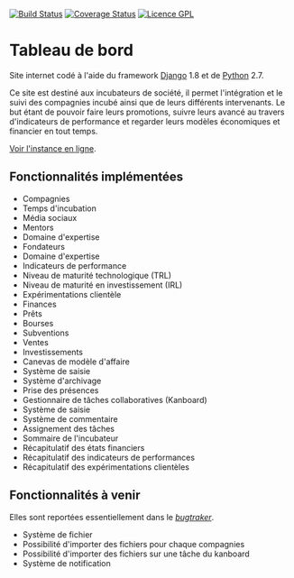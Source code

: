 [![Build Status](https://travis-ci.org/MaisonLogicielLibre/TableauDeBord.svg?branch=dev)](https://travis-ci.org/MaisonLogicielLibre/TableauDeBord)
[![Coverage Status](https://coveralls.io/repos/MaisonLogicielLibre/TableauDeBord/badge.svg?branch=dev&service=github)](https://coveralls.io/github/MaisonLogicielLibre/TableauDeBord?branch=dev)
[![Licence GPL](http://img.shields.io/badge/license-GPL-green.svg)](http://www.gnu.org/licenses/quick-guide-gplv3.fr.html)

# Tableau de bord

Site internet codé à l'aide du framework [Django](https://www.djangoproject.com/) 1.8 et de [Python](https://www.python.org/) 2.7.

Ce site est destiné aux incubateurs de société, il permet l'intégration et le suivi des compagnies incubé ainsi que de leurs différents intervenants. Le but étant de pouvoir faire leurs promotions, suivre leurs avancé au travers d'indicateurs de performance et regarder leurs modèles économiques et financier en tout temps.

[Voir l'instance en ligne](http://kpi.etsmtl.ca).

## Fonctionnalités implémentées

- Compagnies
 - Temps d'incubation
 - Média sociaux
- Mentors
 - Domaine d'expertise
- Fondateurs
 - Domaine d'expertise
- Indicateurs de performance
 - Niveau de maturité technologique (TRL)
 - Niveau de maturité en investissement (IRL)
- Expérimentations clientèle
- Finances
 - Prêts
 - Bourses
 - Subventions
 - Ventes
 - Investissements
- Canevas de modèle d'affaire
 - Système de saisie
 - Système d'archivage
- Prise des présences
- Gestionnaire de tâches collaboratives (Kanboard)
 - Système de saisie
 - Système de commentaire
 - Assignement des tâches
- Sommaire de l'incubateur
 - Récapitulatif des états financiers
 - Récapitulatif des indicateurs de performances
 - Récapitulatif des expérimentations clientèles

## Fonctionnalités à venir

Elles sont reportées essentiellement dans le [*bugtraker*](https://github.com/MaisonLogicielLibre/TableauDeBord/issues).

- Système de fichier
 - Possibilité d'importer des fichiers pour chaque compagnies
 - Possibilité d'importer des fichiers sur une tâche du kanboard
- Système de notification